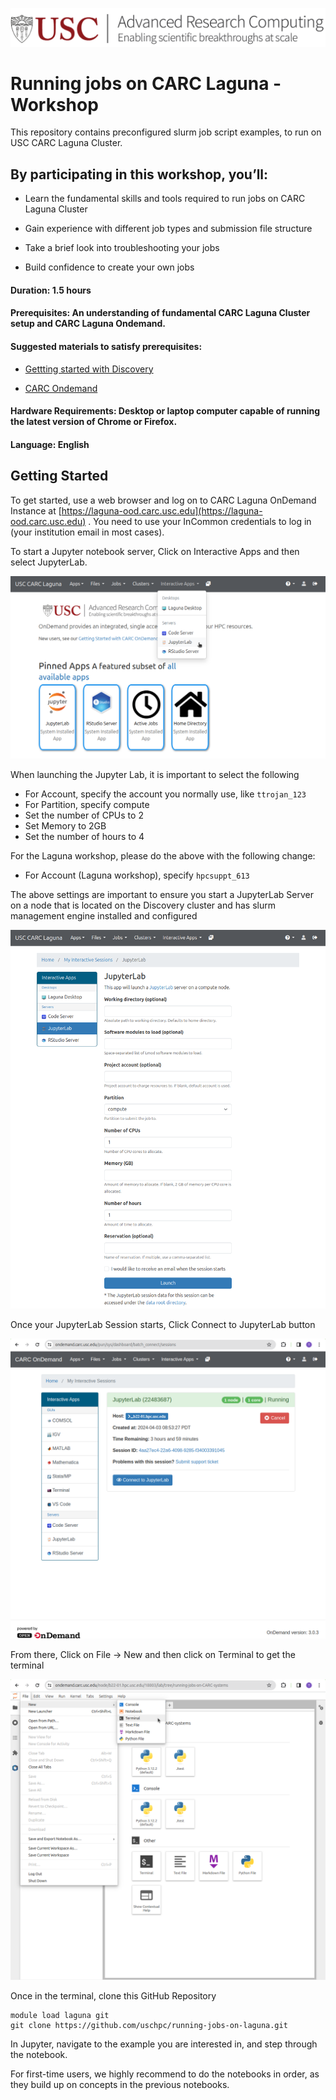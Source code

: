 [![CARC](./images/carc-logo.png 'CARC')](https://carc.usc.edu)
# Running jobs on CARC Laguna - Workshop

This repository contains preconfigured slurm job script examples, to run on USC CARC Laguna Cluster. 

## By participating in this workshop, you’ll:

* Learn the fundamental skills and tools required to run jobs on CARC Laguna Cluster

* Gain experience with different job types and submission file structure

* Take a brief look into troubleshooting your jobs

* Build confidence to create your own jobs

#### Duration: 1.5 hours
#### Prerequisites: An understanding of fundamental CARC Laguna Cluster setup and CARC Laguna Ondemand.
#### Suggested materials to satisfy prerequisites:
* [Gettting started with Discovery](https://www.carc.usc.edu/user-guides/hpc-systems/discovery/getting-started-discovery.html)

* [CARC Ondemand](https://www.carc.usc.edu/user-guides/carc-ondemand.html)


#### Hardware Requirements: Desktop or laptop computer capable of running the latest version of Chrome or Firefox. 

#### Language: English

## Getting Started
To get started, use a web browser and log on to CARC Laguna OnDemand Instance at [https://laguna-ood.carc.usc.edu](https://laguna-ood.carc.usc.edu) . You need to use your InCommon credentials to log in (your institution email in most cases). 

To start a Jupyter notebook server, Click on Interactive Apps and then select JupyterLab.

![Start JupyterLab](./images/jupyterlab-start.png)

When launching the Jupyter Lab, it is important to select the following
* For Account, specify the account you normally use, like `ttrojan_123`
* For Partition, specify compute
* Set the number of CPUs to 2
* Set Memory to 2GB
* Set the number of hours to 4

For the Laguna workshop, please do the above with the following change:
* For Account (Laguna workshop), specify `hpcsuppt_613`


The above settings are important to ensure you start a JupyterLab Server on a node that is located on the Discovery cluster and has slurm management engine installed and configured

![Launch JupyterLab](./images/jupyterlab-launching.png)

Once your JupyterLab Session starts, Click Connect to JupyterLab button

![Connect to Running JupyterLab](./images/jupyterlab-running.png)

From there, Click on File -> New and then click on Terminal to get the terminal

![Shell Access In Jupyter](./images/terminal-start.png)

Once in the terminal, clone this GitHub Repository

```
module load laguna git
git clone https://github.com/uschpc/running-jobs-on-laguna.git
```

In Jupyter, navigate to the example you are interested in, and step through the notebook. 

For first-time users, we highly recommend to do the notebooks in order, as they build up on concepts in the previous notebooks.

